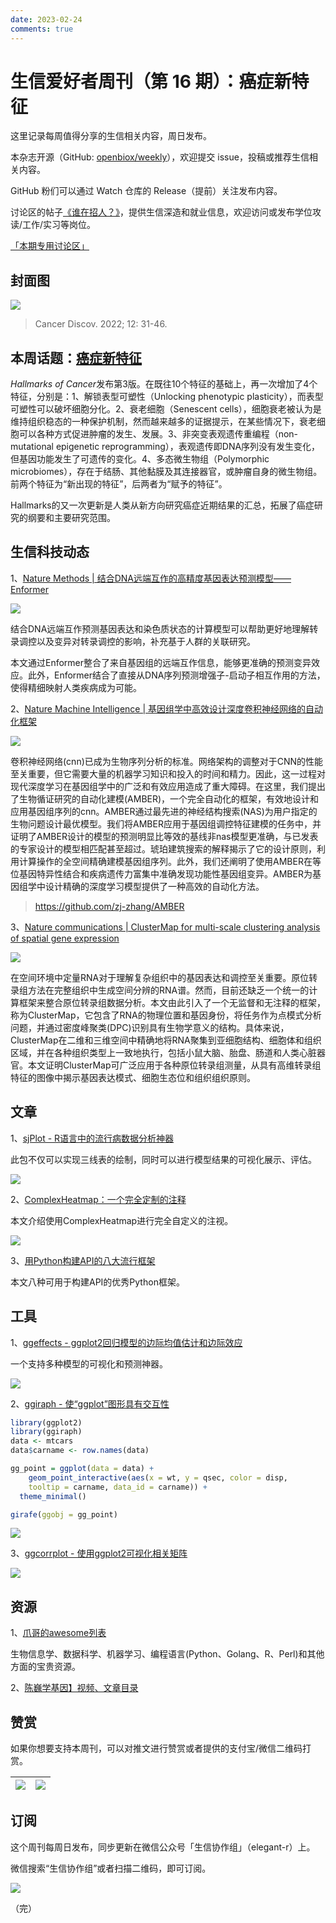 ```yaml
---
date: 2023-02-24
comments: true
---
```


# 生信爱好者周刊（第 16 期）：癌症新特征

这里记录每周值得分享的生信相关内容，周日发布。

本杂志开源（GitHub: [openbiox/weekly](https://github.com/openbiox/weekly)），欢迎提交 issue，投稿或推荐生信相关内容。

GitHub 粉们可以通过 Watch 仓库的 Release（提前）关注发布内容。

讨论区的帖子[《谁在招人？》](https://github.com/openbiox/weekly/issues/2)，提供生信深造和就业信息，欢迎访问或发布学位攻读/工作/实习等岗位。

[「本期专用讨论区」](https://github.com/openbiox/weekly/issues/428)

## 封面图


![](https://gitee.com/ShixiangWang/ImageCollection/raw/master/2022-1-16/1642323259179-image.png)

> Cancer Discov. 2022; 12: 31-46. 

## 本周话题：[癌症新特征](https://mp.weixin.qq.com/s/mpxVT3BdL8Xr3nJxxGA05w)

*Hallmarks of Cancer*发布第3版。在既往10个特征的基础上，再一次增加了4个特征，分别是：1、解锁表型可塑性（Unlocking phenotypic plasticity），而表型可塑性可以破坏细胞分化。2、衰老细胞（Senescent cells），细胞衰老被认为是维持组织稳态的一种保护机制，然而越来越多的证据提示，在某些情况下，衰老细胞可以各种方式促进肿瘤的发生、发展。3、非突变表观遗传重编程（non-mutational epigenetic reprogramming），表观遗传即DNA序列没有发生变化，但基因功能发生了可遗传的变化。4、多态微生物组（Polymorphic microbiomes），存在于结肠、其他黏膜及其连接器官，或肿瘤自身的微生物组。前两个特征为“新出现的特征”，后两者为“赋予的特征”。

Hallmarks的又一次更新是人类从新方向研究癌症近期结果的汇总，拓展了癌症研究的纲要和主要研究范围。

## 生信科技动态

1、[Nature Methods | 结合DNA远端互作的高精度基因表达预测模型——Enformer](https://mp.weixin.qq.com/s/6SAQ9zFJpDFDz7HvUqoAVw)


![](https://gitee.com/ShixiangWang/ImageCollection/raw/master/2022-1-16/1642323805924-image.png)

结合DNA远端互作预测基因表达和染色质状态的计算模型可以帮助更好地理解转录调控以及变异对转录调控的影响，补充基于人群的关联研究。

本文通过Enformer整合了来自基因组的远端互作信息，能够更准确的预测变异效应。此外，Enformer结合了直接从DNA序列预测增强子-启动子相互作用的方法，使得精细映射人类疾病成为可能。

2、[Nature Machine Intelligence | 基因组学中高效设计深度卷积神经网络的自动化框架](https://www.nature.com/articles/s42256-021-00316-z)


![](https://gitee.com/ShixiangWang/ImageCollection/raw/master/2022-1-16/1642324243811-image.png)


卷积神经网络(cnn)已成为生物序列分析的标准。网络架构的调整对于CNN的性能至关重要，但它需要大量的机器学习知识和投入的时间和精力。因此，这一过程对现代深度学习在基因组学中的广泛和有效应用造成了重大障碍。在这里，我们提出了生物循证研究的自动化建模(AMBER)，一个完全自动化的框架，有效地设计和应用基因组序列的cnn。AMBER通过最先进的神经结构搜索(NAS)为用户指定的生物问题设计最优模型。我们将AMBER应用于基因组调控特征建模的任务中，并证明了AMBER设计的模型的预测明显比等效的基线非nas模型更准确，与已发表的专家设计的模型相匹配甚至超过。琥珀建筑搜索的解释揭示了它的设计原则，利用计算操作的全空间精确建模基因组序列。此外，我们还阐明了使用AMBER在等位基因特异性结合和疾病遗传力富集中准确发现功能性基因组变异。AMBER为基因组学中设计精确的深度学习模型提供了一种高效的自动化方法。

> <https://github.com/zj-zhang/AMBER>

3、[Nature communications | ClusterMap for multi-scale clustering analysis of spatial gene expression](https://mp.weixin.qq.com/s/__xhmsBsHtwWbP2xKuIM5g)


![](https://gitee.com/ShixiangWang/ImageCollection/raw/master/2022-1-16/1642324420220-image.png)


在空间环境中定量RNA对于理解复杂组织中的基因表达和调控至关重要。原位转录组方法在完整组织中生成空间分辨的RNA谱。然而，目前还缺乏一个统一的计算框架来整合原位转录组数据分析。本文由此引入了一个无监督和无注释的框架，称为ClusterMap，它包含了RNA的物理位置和基因身份，将任务作为点模式分析问题，并通过密度峰聚类(DPC)识别具有生物学意义的结构。具体来说，ClusterMap在二维和三维空间中精确地将RNA聚集到亚细胞结构、细胞体和组织区域，并在各种组织类型上一致地执行，包括小鼠大脑、胎盘、肠道和人类心脏器官。本文证明ClusterMap可广泛应用于各种原位转录组测量，从具有高维转录组特征的图像中揭示基因表达模式、细胞生态位和组织组织原则。



## 文章

1、[sjPlot - R语言中的流行病数据分析神器](https://mp.weixin.qq.com/s/Ob1mkxMfyfhIt1OlEFIUzA)

此包不仅可以实现三线表的绘制，同时可以进行模型结果的可视化展示、评估。

![](https://gitee.com/ShixiangWang/ImageCollection/raw/master/2022-1-16/1642324693006-image.png)

2、[ComplexHeatmap：一个完全定制的注释](https://jokergoo.github.io/2021/10/17/a-completely-customized-annotation/)

本文介绍使用ComplexHeatmap进行完全自定义的注视。


![](https://gitee.com/ShixiangWang/ImageCollection/raw/master/2022-1-16/1642324810974-image.png)

3、[用Python构建API的八大流行框架](https://mp.weixin.qq.com/s/_xxoii0eqOHYziXQ7Q6P2Q)

本文八种可用于构建API的优秀Python框架。


## 工具

1、[ggeffects - ggplot2回归模型的边际均值估计和边际效应](https://github.com/strengejacke/ggeffects)

一个支持多种模型的可视化和预测神器。

![](https://gitee.com/ShixiangWang/ImageCollection/raw/master/2022-1-16/1642324978787-image.png)


2、[ggiraph - 使“ggplot”图形具有交互性](https://github.com/davidgohel/ggiraph)


```r
library(ggplot2)
library(ggiraph)
data <- mtcars
data$carname <- row.names(data)

gg_point = ggplot(data = data) +
    geom_point_interactive(aes(x = wt, y = qsec, color = disp,
    tooltip = carname, data_id = carname)) + 
  theme_minimal()

girafe(ggobj = gg_point)
```

![](https://gitee.com/ShixiangWang/ImageCollection/raw/master/2022-1-16/1642325086319-image.png)

3、[ggcorrplot - 使用ggplot2可视化相关矩阵](https://github.com/kassambara/ggcorrplot)


![](https://gitee.com/ShixiangWang/ImageCollection/raw/master/2022-1-16/1642325206460-image.png)



## 资源

1、[爪哥的awesome列表](https://github.com/shenwei356/awesome)

生物信息学、数据科学、机器学习、编程语言(Python、Golang、R、Perl)和其他方面的宝贵资源。

2、[陈巍学基因】视频、文章目录](https://mp.weixin.qq.com/s/-ZfP5utoY52iJwq6y44eFg)

## 赞赏

如果你想要支持本周刊，可以对推文进行赞赏或者提供的支付宝/微信二维码打赏。

| ![](https://gitee.com/ShixiangWang/ImageCollection/raw/master/png/202109171440597.jpg) | ![](https://gitee.com/ShixiangWang/ImageCollection/raw/master/png/202109171440452.jpg) |
| ------------------------------------------------------------ | ------------------------------------------------------------ |

## 订阅

这个周刊每周日发布，同步更新在微信公众号「生信协作组」（elegant-r）上。

微信搜索“生信协作组”或者扫描二维码，即可订阅。

![](https://gitee.com/ShixiangWang/ImageCollection/raw/master/png/202109101438292.jpg)

（完）

